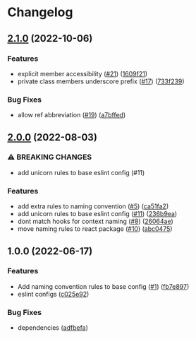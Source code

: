 # Changelog

## [2.1.0](https://github.com/PlaidypusDev/eslint-config/compare/eslint-config-base-v2.0.0...eslint-config-base-v2.1.0) (2022-10-06)


### Features

* explicit member accessibility ([#21](https://github.com/PlaidypusDev/eslint-config/issues/21)) ([1609f21](https://github.com/PlaidypusDev/eslint-config/commit/1609f21bea85006b011f89153645c930f8056326))
* private class members underscore prefix ([#17](https://github.com/PlaidypusDev/eslint-config/issues/17)) ([733f239](https://github.com/PlaidypusDev/eslint-config/commit/733f239915ae44e68e16da62fffc4a102abf1a0d))


### Bug Fixes

* allow ref abbreviation ([#19](https://github.com/PlaidypusDev/eslint-config/issues/19)) ([a7bffed](https://github.com/PlaidypusDev/eslint-config/commit/a7bffed524770abb65a9ec626e8f69b95bbcfe89))

## [2.0.0](https://github.com/PlaidypusDev/eslint-config/compare/eslint-config-base-v1.0.0...eslint-config-base-v2.0.0) (2022-08-03)


### ⚠ BREAKING CHANGES

* add unicorn rules to base eslint config (#11)

### Features

* add extra rules to naming convention ([#5](https://github.com/PlaidypusDev/eslint-config/issues/5)) ([ca51fa2](https://github.com/PlaidypusDev/eslint-config/commit/ca51fa266fc4340a7541911b321683f2b4083caa))
* add unicorn rules to base eslint config ([#11](https://github.com/PlaidypusDev/eslint-config/issues/11)) ([236b9ea](https://github.com/PlaidypusDev/eslint-config/commit/236b9ea610ff8240d2ae86a07766a273c78242d6))
* dont match hooks for context naming ([#8](https://github.com/PlaidypusDev/eslint-config/issues/8)) ([26064ae](https://github.com/PlaidypusDev/eslint-config/commit/26064ae1500bdf0fcee015ddddf468252c4629f7))
* move naming rules to react package ([#10](https://github.com/PlaidypusDev/eslint-config/issues/10)) ([abc0475](https://github.com/PlaidypusDev/eslint-config/commit/abc0475443b4e8cacc339bc743e91c4bb3a59dee))

## 1.0.0 (2022-06-17)


### Features

* Add naming convention rules to base config ([#1](https://github.com/PlaidypusDev/eslint-config/issues/1)) ([fb7e897](https://github.com/PlaidypusDev/eslint-config/commit/fb7e897a2e5ca87b3fabb7274682f2d1c868bc1a))
* eslint configs ([c025e92](https://github.com/PlaidypusDev/eslint-config/commit/c025e9258f3f4ef96e4447e9c36009077e772f0c))


### Bug Fixes

* dependencies ([adfbefa](https://github.com/PlaidypusDev/eslint-config/commit/adfbefa6d04714d047c31238c939ad06e3ce99f8))
